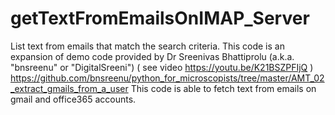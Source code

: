 # getTextFromEmailsOnIMAP_Server
List text from emails that match the search criteria.
This code is an expansion of demo code provided by Dr Sreenivas Bhattiprolu (a.k.a. "bnsreenu" or "DigitalSreeni") ( see video https://youtu.be/K21BSZPFIjQ )
https://github.com/bnsreenu/python_for_microscopists/tree/master/AMT_02_extract_gmails_from_a_user
This code is able to fetch text from emails on gmail and office365 accounts.
